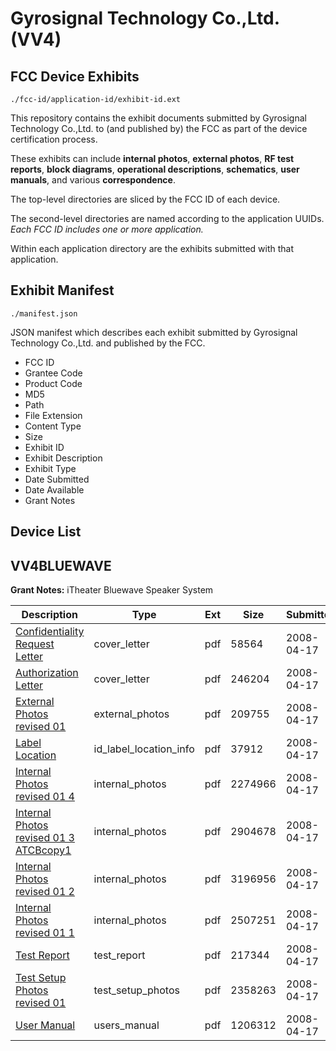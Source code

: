 # Gyrosignal Technology Co.,Ltd. (VV4)
## FCC Device Exhibits

```
./fcc-id/application-id/exhibit-id.ext
```

This repository contains the exhibit documents submitted by Gyrosignal Technology Co.,Ltd. to (and published by) the FCC as part of the device certification process.

These exhibits can include **internal photos**, **external photos**, **RF test reports**, **block diagrams**, **operational descriptions**, **schematics**, **user manuals**, and various **correspondence**.

The top-level directories are sliced by the FCC ID of each device.

The second-level directories are named according to the application UUIDs. *Each FCC ID includes one or more application.*

Within each application directory are the exhibits submitted with that application. 

## Exhibit Manifest

```
./manifest.json
```

JSON manifest which describes each exhibit submitted by Gyrosignal Technology Co.,Ltd. and published by the FCC.

- FCC ID
- Grantee Code
- Product Code
- MD5
- Path
- File Extension
- Content Type
- Size
- Exhibit ID
- Exhibit Description
- Exhibit Type
- Date Submitted
- Date Available
- Grant Notes

## Device List
## VV4BLUEWAVE
**Grant Notes:** iTheater Bluewave Speaker System

| Description | Type | Ext | Size | Submitted | Available |
| ----------- | ---- | --- | ---- | --------- | --------- |
| [Confidentiality Request Letter](VV4BLUEWAVE/16911b64e87411fc2bd2ae0ecb16770c/928814.pdf) | cover_letter | pdf | 58564 | 2008-04-17 | 2008-04-21 |
| [Authorization Letter](VV4BLUEWAVE/16911b64e87411fc2bd2ae0ecb16770c/928815.pdf) | cover_letter | pdf | 246204 | 2008-04-17 | 2008-04-21 |
| [External Photos revised 01](VV4BLUEWAVE/16911b64e87411fc2bd2ae0ecb16770c/928817.pdf) | external_photos | pdf | 209755 | 2008-04-17 | 2008-04-21 |
| [Label Location](VV4BLUEWAVE/16911b64e87411fc2bd2ae0ecb16770c/928822.pdf) | id_label_location_info | pdf | 37912 | 2008-04-17 | 2008-04-21 |
| [Internal Photos revised 01 4](VV4BLUEWAVE/16911b64e87411fc2bd2ae0ecb16770c/928818.pdf) | internal_photos | pdf | 2274966 | 2008-04-17 | 2008-04-21 |
| [Internal Photos revised 01 3 ATCBcopy1](VV4BLUEWAVE/16911b64e87411fc2bd2ae0ecb16770c/928819.pdf) | internal_photos | pdf | 2904678 | 2008-04-17 | 2008-04-21 |
| [Internal Photos revised 01 2](VV4BLUEWAVE/16911b64e87411fc2bd2ae0ecb16770c/928820.pdf) | internal_photos | pdf | 3196956 | 2008-04-17 | 2008-04-21 |
| [Internal Photos revised 01 1](VV4BLUEWAVE/16911b64e87411fc2bd2ae0ecb16770c/928821.pdf) | internal_photos | pdf | 2507251 | 2008-04-17 | 2008-04-21 |
| [Test Report](VV4BLUEWAVE/16911b64e87411fc2bd2ae0ecb16770c/928834.pdf) | test_report | pdf | 217344 | 2008-04-17 | 2008-04-21 |
| [Test Setup Photos revised 01](VV4BLUEWAVE/16911b64e87411fc2bd2ae0ecb16770c/928835.pdf) | test_setup_photos | pdf | 2358263 | 2008-04-17 | 2008-04-21 |
| [User Manual](VV4BLUEWAVE/16911b64e87411fc2bd2ae0ecb16770c/928836.pdf) | users_manual | pdf | 1206312 | 2008-04-17 | 2008-04-21 |
